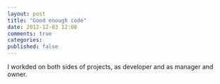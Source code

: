 ```yaml
---
layout: post
title: "Good enough code"
date: 2012-12-03 12:08
comments: true
categories: 
published: false
---
```


I workded on both sides of projects, as developer and as manager and owner.